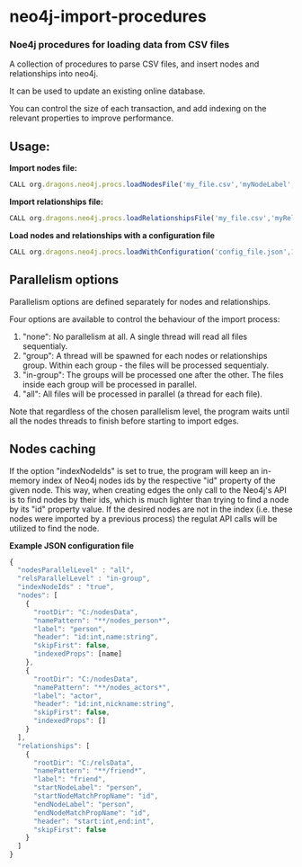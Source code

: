 # neo4j-import-procedures
### Noe4j procedures for loading data from CSV files

A collection of procedures to parse CSV files, and insert nodes and relationships into neo4j.

It can be used to update an existing online database.

You can control the size of each transaction, and add indexing on the relevant properties to improve performance.

## Usage:

**Import nodes file:**

```javascript
CALL org.dragons.neo4j.procs.loadNodesFile('my_file.csv','myNodeLabel','name1:type1,name2:type2',false,1000,[name1])
```

**Import relationships file:**

```javascript
CALL org.dragons.neo4j.procs.loadRelationshipsFile('my_file.csv','myRelLabel','startNodeLabel','endNodeLabel','startNodeProperty','endNodeProperty','start:int,end:string,name1:type1,name2:type2',false,1000)
```

**Load nodes and relationships with a configuration file**

```javascript
CALL org.dragons.neo4j.procs.loadWithConfiguration('config_file.json',10000)
```

## Parallelism options
Parallelism options are defined separately for nodes and relationships.

Four options are available to control the behaviour of the import process:
  1. "none": No parallelism at all. A single thread will read all files sequentialy.
  2. "group": A thread will be spawned for each nodes or relationships group. Within each group - the files will be processed           sequentialy.
  3. "in-group": The groups will be processed one after the other. The files inside each group will be processed in parallel.
  4. "all": All files will be processed in parallel (a thread for each file).

Note that regardless of the chosen parallelism level, the program waits until all the nodes threads to finish before starting to import edges.

## Nodes caching
If the option "indexNodeIds" is set to true, the program will keep an in-memory index of Neo4j nodes ids by the respective "id" property of the given node.
This way, when creating edges the only call to the Neo4j's API is to find nodes by their ids, which is much lighter than trying to find a node by its "id" property value.
If the desired nodes are not in the index (i.e. these nodes were imported by a previous process) the regulat API calls will be utilized to find the node.

**Example JSON configuration file**

```javascript
{
  "nodesParallelLevel" : "all",
  "relsParallelLevel" : "in-group",
  "indexNodeIds" : "true",
  "nodes": [
    {
      "rootDir": "C:/nodesData",
      "namePattern": "**/nodes_person*",
      "label": "person",
      "header": "id:int,name:string",
      "skipFirst": false,
      "indexedProps": [name]
    },
    {
      "rootDir": "C:/nodesData",
      "namePattern": "**/nodes_actors*",
      "label": "actor",
      "header": "id:int,nickname:string",
      "skipFirst": false,
      "indexedProps": []
    }
  ],
  "relationships": [
    {
      "rootDir": "C:/relsData",
      "namePattern": "**/friend*",
      "label": "friend",
      "startNodeLabel": "person",
      "startNodeMatchPropName": "id",
      "endNodeLabel": "person",
      "endNodeMatchPropName": "id",
      "header": "start:int,end:int",
      "skipFirst": false
    }
  ]
}
```
